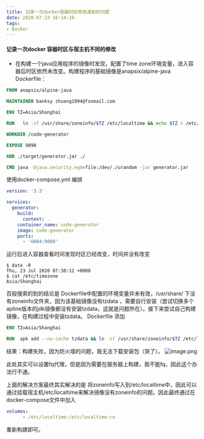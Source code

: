 ```yaml
---
title: 记录一次docker容器时区修改遇到的问题
date: 2020-07-23 16:14:19
tags:
- Docker
---
```


#### 记录一次docker 容器时区与宿主机不同的修改
- 在构建一个java应用程序的镜像时发现，配置了time zone环境变量，进入容器后时区依然未改变。构建程序的基础镜像是anapsix/alpine-java
Dockerfile：
```dockerfile
FROM anapsix/alpine-java

MAINTAINER banksy zhuang1994@foxmail.com

ENV TZ=Asia/Shanghai

RUN   ln -sf /usr/share/zoneinfo/$TZ /etc/localtime && echo $TZ > /etc/timezone

WORKDIR /code-generator

EXPOSE 9090

ADD ./target/generator.jar ./

CMD java -Djava.security.egd=file:/dev/./urandom -jar generator.jar

```
<!--more--> 
使用docker-compose.yml 编排
```yml
version: '3.3'

services:
  generator:
    build:
      context: .
    container_name: code-generator
    image: code-generator
    ports:
      - '6084:9090'

```

运行后进入容器查看时间发现时区已经改变，时间并没有改变
```shell
$ date -R
Thu, 23 Jul 2020 07:30:12 +0000
$ cat /etc/timezone
Asia/Shanghai
```

百般搜索的到的结论是 Dockerfile中配置的环境变量并未有效，/usr/share/ 下没有zoneinfo文件夹，因为该基础镜像没有tzdata ，需要自行安装（尝试切换多个apline版本的jdk镜像都没有安装tzdata，这就是问题所在）。接下来尝试自己构建镜像，在构建过程中安装tzdata。
Dockerfile 添加
```dockerfile
ENV TZ=Asia/Shanghai

RUN  apk add --no-cache tzdata && ln -sf /usr/share/zoneinfo/$TZ /etc/localtime && echo $TZ > /etc/timezone

```
结果：构建失败，因为防火墙的问题，我无法下载安装包（哭了）。
![image.png](https://chevereto.zhuangzexin.top/images/2020/07/23/image.png)

此处其实可以设置fq代理，但是因为需要在服务器上构建，我不能fq，因此这个办法行不通。

上面的解决方案最终其实解决的是 将zoneinfo写入到/etc/localtime中，因此可以通过挂载宿主机/etc/localtime来解决镜像没有zoneinfo的问题。因此最终通过在docker-compose文件中加入
```yml
volumes:
      - /etc/localtime:/etc/localtime:ro
```
重新构建即可。
